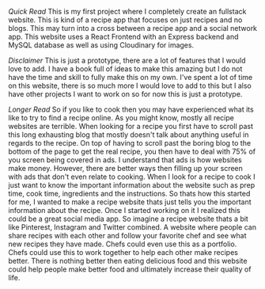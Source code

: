 _Quick Read_
This is my first project where I completely create an fullstack website. This is kind of a recipe app that focuses on just recipes and no blogs. This may turn into a cross between a recipe app and a social network app. This website uses a React Frontend with an Express backend and MySQL database as well as using Cloudinary for images.

_Disclaimer_
This is just a prototype, there are a lot of features that I would love to add. I have a book full of ideas to make this amazing but I do not have the time and skill to fully make this on my own. I've spent a lot of time on this website, there is so much more I would love to add to this but I also have other projects I want to work on so for now this is just a prototype.

_Longer Read_
So if you like to cook then you may have experienced what its like to try to find a recipe online. As you might know, mostly all recipe websites are terrible. When looking for a recipe you first have to scroll past this long exhausting blog that mostly doesn't talk about anything useful in regards to the recipe. On top of having to scroll past the boring blog to the bottom of the page to get the real recipe, you then have to deal with 75% of you screen being covered in ads. I understand that ads is how websites make money. However, there are better ways then filling up your screen with ads that don't even relate to cooking. When I look for a recipe to cook I just want to know the important information about the website such as prep time, cook time, ingredients and the instructions. So thats how this started for me, I wanted to make a recipe website thats just tells you the important information about the recipe. Once I started working on it I realized this could be a great social media app. So imagine a recipe website thats a bit like Pinterest, Instagram and Twitter combined. A website where people can share recipes with each other and follow your favorite chef and see what new recipes they have made. Chefs could even use this as a portfolio. Chefs could use this to work together to help each other make recipes better. There is nothing better then eating delicious food and this website could help people make better food and ultimately increase their quality of life.
